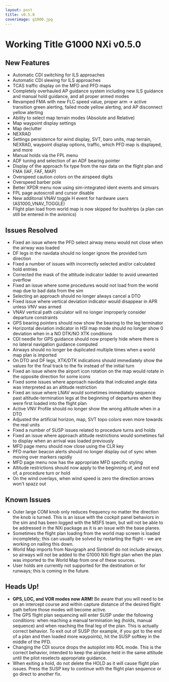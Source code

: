 ```yaml
---
layout: post
title: v0.5.0
coverimage: g1000.jpg
---
```

# Working Title G1000 NXi v0.5.0
## New Features

- Automatic CDI switching for ILS approaches
- Automatic CDI slewing for ILS approaches
- TCAS traffic display on the MFD and PFD maps
- Completely overhauled AP guidance system including new ILS guidance and manual hold guidance, and all proper armed modes
- Revamped FMA with new FLC speed value, proper arm -> active transition green alerting, failed mode yellow alerting, and AP disconnect yellow alerting
- Ability to select map terrain modes (Absolute and Relative)
- Map waypoint display settings
- Map declutter
- NEXRAD
- Settings persistence for wind display, SVT, baro units, map terrain, NEXRAD, waypoint display options, traffic, which PFD map is displayed, and more
- Manual holds via the FPL menu
- ADF tuning and selection of an ADF bearing pointer
- Display of the approach fix type from the nav data on the flight plan and FMA (IAF, FAF, MAP)
- Overspeed caution colors on the airspeed digits
- Overspeed barber pole
- Better XPDR menu now using sim-integrated ident events and simvars
- FPL page autoscroll and cursor disable
- New additonal VNAV toggle H event for hardware users (AS1000_VNAV_TOGGLE)
- Flight plan load from world map is now skipped for bushtrips (a plan can still be entered in the avionics)

## Issues Resolved

- Fixed an issue where the PFD select airway menu would not close when the airway was loaded
- DF legs in the navdata should no longer ignore the provided turn direction
- Fixed a number of issues with incorrectly selected and/or calculated hold entries
- Corrected the mask of the attitude indicator ladder to avoid unwanted overflow
- Fixed an issue where some procedures would not load from the world map due to bad data from the sim
- Selecting an approach should no longer always cancel a DTO
- Fixed issue where vertical deviation indicator would disappear in APR unless VNV was armed
- VNAV vertical path calculator will no longer improperly consider departure constraints
- GPS bearing pointers should now show the bearing to the leg terminator
- Horizontal deviation indicator in HSI map mode should no longer show 0 deviation when in a NO DTK/NO XTK conditions
- CDI needle for GPS guidance should now properly hide where there is no lateral navigation guidance computed
- Airways should no longer be duplicated multiple times when a world map plan is imported
- On DTO and DF legs, XTK/DTK indications should immediately show the values for the final track to the fix instead of the initial turn
- Fixed an issue where the airport icon rotation on the map would rotate in the opposite direction for some icons
- Fixed some issues where approach navdata that indicated angle data was interpreted as an altitude restriction
- Fixed an issue where LNAV would sometimes immediately sequence past altitude-termination legs at the beginning of departures when they were first loaded into the flight plan
- Active VNV Profile should no longer show the wrong altitude when in a DTO
- Adjusted the artificial horizon, map, SVT topo colors even more towards the real units
- Fixed a number of SUSP issues related to procedure turns and holds
- Fixed an issue where approach altitude restrictions would sometimes fail to display when an arrival was loaded previously
- MFD page menu should now close using the CLR key
- PFD marker beacon alerts should no longer display out of sync when moving over markers rapidly
- MFD page menu now has the appropriate MFD specific styling
- Altitude restrictions should now apply to the beginning of, and not end of, a procedure turn or hold
- On the wind overlays, when wind speed is zero the direction arrows won't spazz out


## Known Issues
- Outer large COM knob only reduces frequency no matter the direction the knob is turned. This is an issue with the cockpit panel behaviors in the sim and has been logged with the MSFS team, but will not be able to be addressed in the NXi package as it is an issue with the base planes.
- Sometimes the flight plan loading from the world map screen is loaded incompletely; this can usually be solved by restarting the flight - we are working on nailing this down.
- World Map imports from Navigraph and Simbrief do not include airways, so airways will not be added to the G1000 NXi flight plan when the plan was imported to the World Map from one of these sources.
- User holds are currently not supported for the destination or for runways; this is coming in the future.

## Heads Up!
- **GPS, LOC, and VOR modes now ARM!** Be aware that you will need to be on an intercept course and within capture distance of the desired flight path before those modes will become active.
- The GPS flight plan sequencing will enter SUSP under the following conditions: when reaching a manual termination leg (holds, manual sequence) and when reaching the final leg of the plan. This is actually correct behavior. To exit out of SUSP (for example, if you got to the end of a plan and then loaded more waypoints), hit the SUSP softkey in the middle of the PFD.
- Changing the CDI source drops the autopilot into ROL mode. This is the correct behavior, intended to keep the airplane held in the same attitude until the pilot reselects appropriate guidance.
- When exiting a hold, do not delete the HOLD as it will cause flight plan issues.  Press the SUSP key to continue with the flight plan sequence or go direct to another fix.

